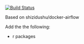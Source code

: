 [![Build Status](https://travis-ci.org/shizidushu/dockerfile.svg?branch=airflow)](https://travis-ci.org/shizidushu/dockerfile)

Based on shizidushu/docker-airflow


Add the the following:

- r packages